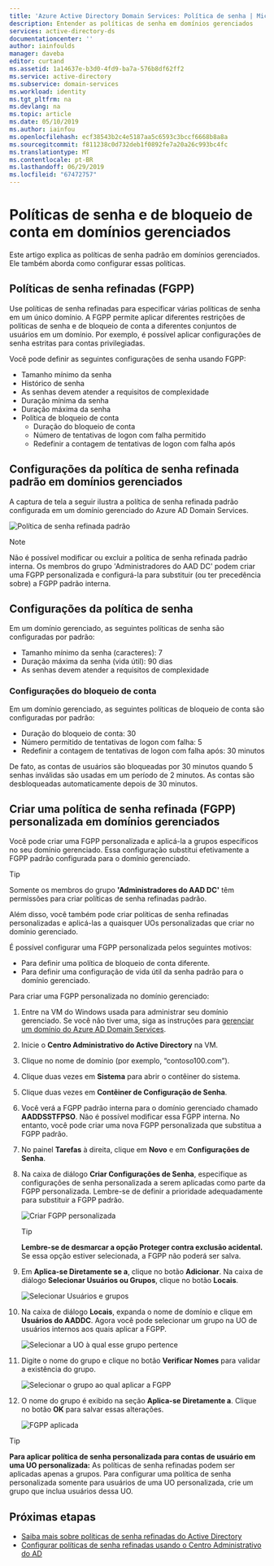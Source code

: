 ```yaml
---
title: 'Azure Active Directory Domain Services: Política de senha | Microsoft Docs'
description: Entender as políticas de senha em domínios gerenciados
services: active-directory-ds
documentationcenter: ''
author: iainfoulds
manager: daveba
editor: curtand
ms.assetid: 1a14637e-b3d0-4fd9-ba7a-576b8df62ff2
ms.service: active-directory
ms.subservice: domain-services
ms.workload: identity
ms.tgt_pltfrm: na
ms.devlang: na
ms.topic: article
ms.date: 05/10/2019
ms.author: iainfou
ms.openlocfilehash: ecf38543b2c4e5187aa5c6593c3bccf6668b8a8a
ms.sourcegitcommit: f811238c0d732deb1f0892fe7a20a26c993bc4fc
ms.translationtype: MT
ms.contentlocale: pt-BR
ms.lasthandoff: 06/29/2019
ms.locfileid: "67472757"
---
```

# <a name="password-and-account-lockout-policies-on-managed-domains"></a>Políticas de senha e de bloqueio de conta em domínios gerenciados
Este artigo explica as políticas de senha padrão em domínios gerenciados. Ele também aborda como configurar essas políticas.

## <a name="fine-grained-password-policies-fgpp"></a>Políticas de senha refinadas (FGPP)
Use políticas de senha refinadas para especificar várias políticas de senha em um único domínio. A FGPP permite aplicar diferentes restrições de políticas de senha e de bloqueio de conta a diferentes conjuntos de usuários em um domínio. Por exemplo, é possível aplicar configurações de senha estritas para contas privilegiadas.

Você pode definir as seguintes configurações de senha usando FGPP:
* Tamanho mínimo da senha
* Histórico de senha
* As senhas devem atender a requisitos de complexidade
* Duração mínima da senha
* Duração máxima da senha
* Política de bloqueio de conta
    * Duração do bloqueio de conta
    * Número de tentativas de logon com falha permitido
    * Redefinir a contagem de tentativas de logon com falha após


## <a name="default-fine-grained-password-policy-settings-on-a-managed-domain"></a>Configurações da política de senha refinada padrão em domínios gerenciados
A captura de tela a seguir ilustra a política de senha refinada padrão configurada em um domínio gerenciado do Azure AD Domain Services.

![Política de senha refinada padrão](./media/how-to/default-fgpp.png)

> [!NOTE]
> Não é possível modificar ou excluir a política de senha refinada padrão interna. Os membros do grupo 'Administradores do AAD DC' podem criar uma FGPP personalizada e configurá-la para substituir (ou ter precedência sobre) a FGPP padrão interna.
>
>

## <a name="password-policy-settings"></a>Configurações da política de senha
Em um domínio gerenciado, as seguintes políticas de senha são configuradas por padrão:
* Tamanho mínimo da senha (caracteres): 7
* Duração máxima da senha (vida útil): 90 dias
* As senhas devem atender a requisitos de complexidade

### <a name="account-lockout-settings"></a>Configurações do bloqueio de conta
Em um domínio gerenciado, as seguintes políticas de bloqueio de conta são configuradas por padrão:
* Duração do bloqueio de conta: 30
* Número permitido de tentativas de logon com falha: 5
* Redefinir a contagem de tentativas de logon com falha após: 30 minutos

De fato, as contas de usuários são bloqueadas por 30 minutos quando 5 senhas inválidas são usadas em um período de 2 minutos. As contas são desbloqueadas automaticamente depois de 30 minutos.


## <a name="create-a-custom-fine-grained-password-policy-fgpp-on-a-managed-domain"></a>Criar uma política de senha refinada (FGPP) personalizada em domínios gerenciados
Você pode criar uma FGPP personalizada e aplicá-la a grupos específicos no seu domínio gerenciado. Essa configuração substitui efetivamente a FGPP padrão configurada para o domínio gerenciado.

> [!TIP]
> Somente os membros do grupo **'Administradores do AAD DC'** têm permissões para criar políticas de senha refinadas padrão.
>
>

Além disso, você também pode criar políticas de senha refinadas personalizadas e aplicá-las a quaisquer UOs personalizadas que criar no domínio gerenciado.

É possível configurar uma FGPP personalizada pelos seguintes motivos:
* Para definir uma política de bloqueio de conta diferente.
* Para definir uma configuração de vida útil da senha padrão para o domínio gerenciado.

Para criar uma FGPP personalizada no domínio gerenciado:
1. Entre na VM do Windows usada para administrar seu domínio gerenciado. Se você não tiver uma, siga as instruções para [gerenciar um domínio do Azure AD Domain Services](manage-domain.md).
2. Inicie o **Centro Administrativo do Active Directory** na VM.
3. Clique no nome de domínio (por exemplo, “contoso100.com”).
4. Clique duas vezes em **Sistema** para abrir o contêiner do sistema.
5. Clique duas vezes em **Contêiner de Configuração de Senha**.
6. Você verá a FGPP padrão interna para o domínio gerenciado chamado **AADDSSTFPSO**. Não é possível modificar essa FGPP interna. No entanto, você pode criar uma nova FGPP personalizada que substitua a FGPP padrão.
7. No painel **Tarefas** à direita, clique em **Novo** e em **Configurações de Senha**.
8. Na caixa de diálogo **Criar Configurações de Senha**, especifique as configurações de senha personalizada a serem aplicadas como parte da FGPP personalizada. Lembre-se de definir a prioridade adequadamente para substituir a FGPP padrão.

   ![Criar FGPP personalizada](./media/how-to/custom-fgpp.png)

   > [!TIP]
   > **Lembre-se de desmarcar a opção Proteger contra exclusão acidental.** Se essa opção estiver selecionada, a FGPP não poderá ser salva.
   >
   >

9. Em **Aplica-se Diretamente se a**, clique no botão **Adicionar**. Na caixa de diálogo **Selecionar Usuários ou Grupos**, clique no botão **Locais**.

   ![Selecionar Usuários e grupos](./media/how-to/fgpp-applies-to.png)

10. Na caixa de diálogo **Locais**, expanda o nome de domínio e clique em **Usuários do AADDC**. Agora você pode selecionar um grupo na UO de usuários internos aos quais aplicar a FGPP.

    ![Selecionar a UO à qual esse grupo pertence](./media/how-to/fgpp-container.png)

11. Digite o nome do grupo e clique no botão **Verificar Nomes** para validar a existência do grupo.

    ![Selecionar o grupo ao qual aplicar a FGPP](./media/how-to/fgpp-apply-group.png)

12. O nome do grupo é exibido na seção **Aplica-se Diretamente a**. Clique no botão **OK** para salvar essas alterações.

    ![FGPP aplicada](./media/how-to/fgpp-applied.png)

> [!TIP]
> **Para aplicar política de senha personalizada para contas de usuário em uma UO personalizada:** As políticas de senha refinadas podem ser aplicadas apenas a grupos. Para configurar uma política de senha personalizada somente para usuários de uma UO personalizada, crie um grupo que inclua usuários dessa UO.
>
>

## <a name="next-steps"></a>Próximas etapas
* [Saiba mais sobre políticas de senha refinadas do Active Directory](/previous-versions/windows/it-pro/windows-server-2008-R2-and-2008/cc770394(v=ws.10))
* [Configurar políticas de senha refinadas usando o Centro Administrativo do AD](https://docs.microsoft.com/windows-server/identity/ad-ds/get-started/adac/introduction-to-active-directory-administrative-center-enhancements--level-100-#fine_grained_pswd_policy_mgmt)
